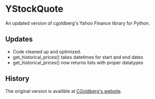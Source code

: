 YStockQuote
===========

An updated version of cgoldberg's Yahoo Finance library for Python. 

Updates
-------

* Code cleaned up and optimized. 
* get_historical_prices() takes datetimes for start and end dates
* get_historical_prices() now returns lists with proper datatypes

History
-------
The original version is availible at [CGoldberg's website](http://goldb.org/ystockquote.html).